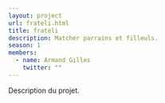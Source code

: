 ```yaml
---
layout: project
url: frateli.html
title: frateli
description: Matcher parrains et filleuls.
season: 1
members:
  - name: Armand Gilles
    twitter: ""
---
```


Description du projet.
